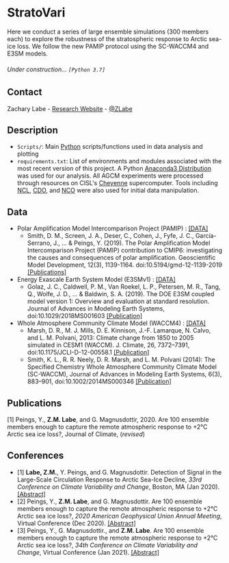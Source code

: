 # StratoVari
Here we conduct a series of large ensemble simulations (300 members each) to explore the robustness of the stratospheric response to Arctic sea-ice loss. We follow the new PAMIP protocol using the SC-WACCM4 and E3SM models.

###### Under construction... ```[Python 3.7]```

## Contact
Zachary Labe - [Research Website](http://sites.uci.edu/zlabe/) - [@ZLabe](https://twitter.com/ZLabe)

## Description

+ ```Scripts/```: Main [Python](https://www.python.org/) scripts/functions used in data analysis and plotting
+ ```requirements.txt```: List of environments and modules associated with the most recent version of this project. A Python [Anaconda3 Distribution](https://docs.continuum.io/anaconda/) was used for our analysis. All AGCM experiments were processed through resources on CISL's [Cheyenne](https://www2.cisl.ucar.edu/resources/computational-systems/cheyenne) supercomputer. Tools including [NCL](https://www.ncl.ucar.edu/), [CDO](https://code.mpimet.mpg.de/projects/cdo), and [NCO](http://nco.sourceforge.net/) were also used for initial data manipulation.

## Data
+ Polar Amplification Model Intercomparison Project (PAMIP) : [[DATA]](https://pcmdi.llnl.gov/CMIP6/ArchiveStatistics/esgf_data_holdings/PAMIP/index.html)
    + Smith, D. M., Screen, J. A., Deser, C., Cohen, J., Fyfe, J. C., García-Serrano, J., ... & Peings, Y. (2019). The Polar Amplification Model Intercomparison Project (PAMIP) contribution to CMIP6: investigating the causes and consequences of polar amplification. Geoscientific Model Development, 12(3), 1139-1164. doi:10.5194/gmd-12-1139-2019 [[Publications]](https://www.geosci-model-dev.net/12/1139/2019/)
+ Energy Exascale Earth System Model (E3SMv1) : [[DATA]](https://e3sm.org/data/)
    + Golaz, J. C., Caldwell, P. M., Van Roekel, L. P., Petersen, M. R., Tang, Q., Wolfe, J. D., ... & Baldwin, S. A. (2019). The DOE E3SM coupled model version 1: Overview and evaluation at standard resolution. Journal of Advances in Modeling Earth Systems, doi:10.1029/2018MS001603 [[Publication]](https://agupubs.onlinelibrary.wiley.com/doi/full/10.1029/2018MS001603)
+ Whole Atmosphere Community Climate Model (WACCM4) : [[DATA]](http://www.cesm.ucar.edu/working_groups/Whole-Atmosphere/code-release.html)
    + Marsh, D. R., M. J. Mills, D. E. Kinnison, J.-F. Lamarque, N. Calvo, and L. M. Polvani, 2013: Climate change from 1850 to 2005 simulated in CESM1 (WACCM). J. Climate, 26, 7372–7391, doi:10.1175/JCLI-D-12-00558.1 [[Publication]](http://journals.ametsoc.org/doi/abs/10.1175/BAMS-D-13-00255.1)
    + Smith, K. L., R. R. Neely, D. R. Marsh, and L. M. Polvani (2014): The Specified Chemistry Whole Atmosphere Community Climate Model (SC-WACCM), Journal of Advances in Modeling Earth Systems, 6(3), 883–901, doi:10.1002/2014MS000346 [[Publication]](https://agupubs.onlinelibrary.wiley.com/doi/full/10.1002/2014MS000346)


## Publications
[1] Peings, Y., **Z.M. Labe**, and G. Magnusdottir, 2020. Are 100 ensemble members enough to capture the remote atmospheric response to +2°C Arctic sea ice loss?, Journal of Climate, (*revised*)

## Conferences
+ [1] **Labe, Z.M.**, Y. Peings, and G. Magnusdottir. Detection of Signal in the Large-Scale Circulation Response to Arctic Sea-Ice Decline, *33rd Conference on Climate Variability and Change*, Boston, MA (Jan 2020). [[Abstract]](https://ams.confex.com/ams/2020Annual/meetingapp.cgi/Paper/367289)
+ [2] Peings, Y., **Z.M. Labe**, and G. Magnusdottir. Are 100 ensemble members enough to capture the remote atmospheric response to +2°C Arctic sea ice loss?, *2020 American Geophysical Union Annual Meeting*, Virtual Conference (Dec 2020). [[Abstract]](https://agu.confex.com/agu/fm20/meetingapp.cgi/Paper/685885)
+ [3] Peings, Y., G. Magnusdottir., and **Z.M. Labe**. Are 100 ensemble members enough to capture the remote atmospheric response to +2°C Arctic sea ice loss?, *34th Conference on Climate Variability and Change*, Virtual Conference (Jan 2021). [[Abstract]](https://ams.confex.com/ams/101ANNUAL/meetingapp.cgi/Paper/382352)
